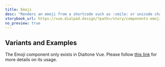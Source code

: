 ```yaml
---
title: Emoji
desc: "Renders an emoji from a shortcode such as :smile: or unicode character such as 😄."
storybook_url: https://vue.dialpad.design/?path=/story/components-emoji--default
no_preview: true
---
```


## Variants and Examples

The Emoji component only exists in Dialtone Vue. Please follow [this link](https://vue.dialpad.design/?path=/docs/components-emoji--default) for more details on its usage.
